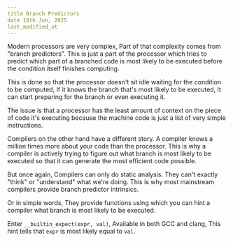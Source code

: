 ```yaml
---
title Branch Predictors
date 18th Jun, 2025
last_modified_at
---
```


Modern processors are very complex, Part of that complexity
comes from "branch predictors". This is just a part of the
processor which tries to predict which part of a branched
code is most likely to be executed before the condition
itself finishes computing.

This is done so that the processor doesn't sit idle waiting
for the condition to be computed, If it knows the branch that's
most likely to be executed, It can start preparing for the branch
or even executing it.

The issue is that a processor has the least amount of context
on the piece of code it's executing because the machine code
is just a list of very simple instructions.

Compilers on the other hand have a different story. A compiler
knows a million times more about your code than the processor.
This is why a compiler is actively trying to figure out what
branch is most likely to be executed so that it can generate
the most efficient code possible.

But once again, Compilers can only do static analysis. They
can't exactly "think" or "understand" what we're doing. This
is why most mainstream compilers provide branch predictor
intrinsics.

Or in simple words, They provide functions using which you
can hint a compiler what branch is most likely to be executed.

Enter `__builtin_expect(expr, val)`, Available in both GCC and
clang, This hint tells that `expr` is most likely equal to `val`.

